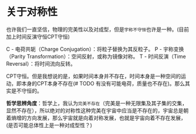 # 关于对称性

也许我们一直坚信，物理的完美性以及对成型，但是`宇称不守恒`也许是一种。(目前加上时间反演守恒CPT守恒)

C - 电荷共轭（Charge Conjugation）：将粒子替换为其反粒子。
P - 宇称变换（Parity Transformation）：空间反射，或称为镜像对称。
T - 时间反演（Time Reversal）：将时间流向反转。

CPT守恒。但是我想说的是，如果时间本身并不存在，时间本身是一种空间的运动，即本身的CPT本身不存在(# TODO 有没有可能电荷，质量也不存在)。那么其实是不守恒的。

**哲学思辨角度**：哲学上，我认为`完美不存在`（完美是一种无限集及其子集的交集，显然不存在），所以绝对的对称性这种完美在宇宙中应当是不存在的，宇宙总是朝着熵增的方向发展，那么宇宙就是向着对称发展，也就是宇宙向着不存在发展，(是否可能总体性上是一种对成型性？)
